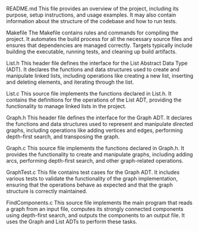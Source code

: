 README.md
    This file provides an overview of the project, including its purpose, setup instructions, and usage examples. It may also contain information about the structure of the codebase and how to run tests.

Makefile
    The Makefile contains rules and commands for compiling the project. It automates the build process for all the necessary source files and ensures that dependencies are managed correctly. Targets typically include building the executable, running tests, and cleaning up build artifacts.

List.h
    This header file defines the interface for the List Abstract Data Type (ADT). It declares the functions and data structures used to create and manipulate linked lists, including operations like creating a new list, inserting and deleting elements, and iterating through the list.

List.c
    This source file implements the functions declared in List.h. It contains the definitions for the operations of the List ADT, providing the functionality to manage linked lists in the project.

Graph.h
    This header file defines the interface for the Graph ADT. It declares the functions and data structures used to represent and manipulate directed graphs, including operations like adding vertices and edges, performing depth-first search, and transposing the graph.

Graph.c
    This source file implements the functions declared in Graph.h. It provides the functionality to create and manipulate graphs, including adding arcs, performing depth-first search, and other graph-related operations.

GraphTest.c
    This file contains test cases for the Graph ADT. It includes various tests to validate the functionality of the graph implementation, ensuring that the operations behave as expected and that the graph structure is correctly maintained.

FindComponents.c
    This source file implements the main program that reads a graph from an input file, computes its strongly connected components using depth-first search, and outputs the components to an output file. It uses the Graph and List ADTs to perform these tasks.